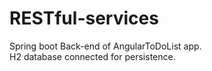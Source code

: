 # RESTful-services
Spring boot Back-end of AngularToDoList app.  
H2 database connected for persistence.
